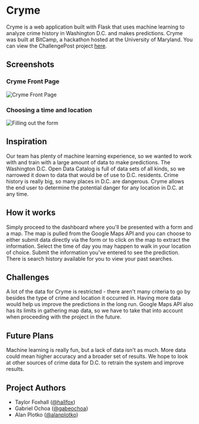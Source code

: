 # Cryme

Cryme is a web application built with Flask that uses machine learning to analyze crime history in Washington D.C. and makes predictions. Cryme was built at BitCamp, a hackathon hosted at the University of Maryland. You can view the ChallengePost project [here](http://challengepost.com/software/cryme-3gv4).

## Screenshots

### Cryme Front Page

![Cryme Front Page](https://s3.amazonaws.com/fvd-data/notes/166489/1433616517-ADwvG2/screen.png)

### Choosing a time and location

![Filling out the form](https://s3.amazonaws.com/fvd-data/notes/166489/1433615028-e78rWH/screen.png)

## Inspiration

Our team has plenty of machine learning experience, so we wanted to work with and train with a large amount of data to make predictions. The Washington D.C. Open Data Catalog is full of data sets of all kinds, so we narrowed it down to data that would be of use to D.C. residents. Crime history is really big, so many places in D.C. are dangerous. Cryme allows the end user to determine the potential danger for any location in D.C. at any time.

## How it works

Simply proceed to the dashboard where you'll be presented with a form and a map. The map is pulled from the Google Maps API and you can choose to either submit data directly via the form or to click on the map to extract the information. Select the time of day you may happen to walk in your location of choice. Submit the information you've entered to see the prediction. There is search history available for you to view your past searches.

## Challenges

A lot of the data for Cryme is restricted - there aren't many criteria to go by besides the type of crime and location it occurred in. Having more data would help us improve the predictions in the long run. Google Maps API also has its limits in gathering map data, so we have to take that into account when proceeding with the project in the future.

## Future Plans

Machine learning is really fun, but a lack of data isn't as much. More data could mean higher accuracy and a broader set of results. We hope to look at other sources of crime data for D.C. to retrain the system and improve results.

## Project Authors

- Taylor Foxhall ([@hallfox](https://github.com/hallfox))
- Gabriel Ochoa ([@gabeochoa](https://github.com/gabeochoa))
- Alan Plotko ([@alanplotko](https://github.com/alanplotko))
